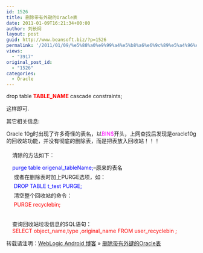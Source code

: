 ```yaml
---
id: 1526
title: 删除带有外键的Oracle表
date: 2011-01-09T16:21:34+00:00
author: 刘长炯
layout: post
guid: http://www.beansoft.biz/?p=1526
permalink: '/2011/01/09/%e5%88%a0%e9%99%a4%e5%b8%a6%e6%9c%89%e5%a4%96%e9%94%ae%e7%9a%84oracle%e8%a1%a8/'
views:
  - "3917"
original_post_id:
  - "1526"
categories:
  - Oracle
---
```

drop table **<font color="#ff0000">TABLE_NAME</font>** cascade constraints;

这样即可.

其它相关信息:

<span style="line-height:normal;widows:2;text-transform:none;text-indent:0;border-collapse:separate;white-space:normal;orphans:2;letter-spacing:normal;word-spacing:0;" class="Apple-style-span"><span style="text-align:left;line-height:19px;" class="Apple-style-span"><font face="Verdana"></font><font>Oracle 10g时出现了许多奇怪的表名，以<span style="margin:0;padding:0;"><font color="#ff00ff">BIN$</font></span>开头，上网查找后发现是oracle10g的回收站功能，并没有彻底的删除表，而是把表放入回收站！！！ <br style="margin:0;padding:0;" /> <br style="margin:0;padding:0;" />&#160;&#160;&#160; 清除的方法如下： <br style="margin:0;padding:0;" /></font></span> </p> 

<p style="line-height:14.625pt;text-indent:0;margin:5px auto;padding:0;">
  <font face="Verdana"></font><font>&#160;&#160; <span style="margin:0;padding:0;"><font color="#0000ff"><span class="Apple-converted-space">&#160;</span>purge table origenal_tableName;</font></span>&#8211;原来的表名</font>
</p>

<p style="line-height:14.625pt;text-indent:0;margin:5px auto;padding:0;">
  <font face="Verdana"></font><font>&#160;&#160;&#160;&#160; 或者在删除表时加上PURGE选项，如：</font> <br style="margin:0;padding:0;" />
</p>

<p style="line-height:14.625pt;text-indent:0;margin:5px auto;padding:0;">
  <font face="Verdana"></font><font>&#160;&#160; </font><span style="margin:0;padding:0;"><font color="#0000ff">&#160; DROP TABLE t_test PURGE;</font></span> <br style="margin:0;padding:0;" />
</p>

<p style="line-height:14.625pt;text-indent:0;margin:5px auto;padding:0;">
  <font face="Verdana"></font><font>&#160;&#160;&#160;&#160; 清空整个回收站的命令：</font> <br style="margin:0;padding:0;" />
</p>

<p style="line-height:14.625pt;text-indent:0;margin:5px auto;padding:0;">
  <font face="Verdana"></font><font color="#ff0000">&#160;&#160;&#160;&#160; PURGE recyclebin;</font>
</p>

<p>
  <font face="Verdana"></font><font>&#160; <span class="Apple-converted-space">&#160;</span> <br style="margin:0;padding:0;" />&#160;&#160;&#160; 查询回收站垃圾信息的SQL语句： <br style="margin:0;padding:0;" />&#160;&#160; <span class="Apple-converted-space">&#160;</span></font><span style="margin:0;padding:0;"><font color="#ff0000">SELECT object_name,type ,original_name FROM user_recyclebin ;</font></span></span>
</p>

<p>
  <font face="Times New Roman"></font><font> </font>
</p>

<p>
  转载请注明：<a href="http://www.beansoft.biz">WebLogic Android 博客</a> &raquo; <a href="http://www.beansoft.biz/2011/01/09/%e5%88%a0%e9%99%a4%e5%b8%a6%e6%9c%89%e5%a4%96%e9%94%ae%e7%9a%84oracle%e8%a1%a8/">删除带有外键的Oracle表</a>
</p>